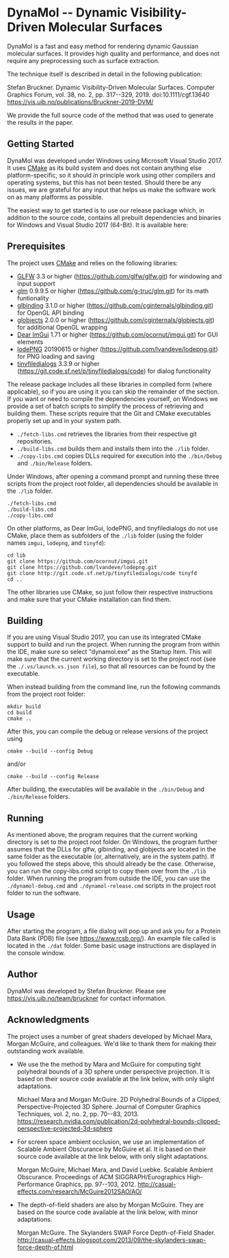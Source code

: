 # DynaMol -- Dynamic Visibility-Driven Molecular Surfaces

DynaMol is a fast and easy method for rendering dynamic Gaussian molecular surfaces. It provides high quality and performance, and does not require any preprocessing such as surface extraction.

The technique itself is described in detail in the following publication:

Stefan Bruckner. Dynamic Visibility-Driven Molecular Surfaces. Computer Graphics Forum, vol. 38, no. 2, pp. 317--329, 2019. doi:10.1111/cgf.13640 
https://vis.uib.no/publications/Bruckner-2019-DVM/

We provide the full source code of the method that was used to generate the results in the paper.

## Getting Started

DynaMol was developed under Windows using Microsoft Visual Studio 2017. It uses [CMake](https://cmake.org/) as its build system and does not contain anything else platform-specific, so it should in principle work using other compilers and operating systems, but this has not been tested. Should there be any issues, we are grateful for any input that helps us make the software work on as many platforms as possible.

The easiest way to get started is to use our release package which, in addition to the source code, contains all prebuilt dependencies and binaries for Windows and Visual Studio 2017 (64-Bit). It is available here:


## Prerequisites

The project uses [CMake](https://cmake.org/) and relies on the following libraries: 

- [GLFW](https://www.glfw.org/) 3.3 or higher (https://github.com/glfw/glfw.git) for windowing and input support
- [glm](https://glm.g-truc.net/) 0.9.9.5 or higher (https://github.com/g-truc/glm.git) for its math funtionality
- [glbinding](https://github.com/cginternals/glbinding) 3.1.0 or higher (https://github.com/cginternals/glbinding.git) for OpenGL API binding
- [globjects](https://github.com/cginternals/globjects) 2.0.0 or higher (https://github.com/cginternals/globjects.git) for additional OpenGL wrapping
- [Dear ImGui](https://github.com/ocornut/imgui) 1.71 or higher (https://github.com/ocornut/imgui.git) for GUI elements
- [lodePNG](https://lodev.org/lodepng/) 20190615 or higher (https://github.com/lvandeve/lodepng.git) for PNG loading and saving
- [tinyfiledialogs](https://sourceforge.net/projects/tinyfiledialogs/) 3.3.9 or higher (https://git.code.sf.net/p/tinyfiledialogs/code) for dialog functionality

The release package includes all these libraries in compiled form (where applicable), so if you are using it you can skip the remainder of the section. If you want or need to compile the dependencies yourself, on Windows we provide a set of batch scripts to simplify the process of retrieving and building them. These scripts require that the Git and CMake executables properly set up and in your system path.

- ```./fetch-libs.cmd``` retrieves the libraries from their respective git repositories.  
- ```./build-libs.cmd``` builds them and installs them into the ```./lib``` folder.  
- ```./copy-libs.cmd``` copies DLLs required for execution into the ```./bin/Debug``` and ```./bin/Release``` folders. 

Under Windows, after opening a command prompt and running these three scripts from the project root folder, all dependencies should be available in the ```./lib``` folder.

```
./fetch-libs.cmd
./build-libs.cmd
./copy-libs.cmd
```

On other platforms, as Dear ImGui, lodePNG, and tinyfiledialogs do not use CMake, place them as subfolders of the ```./lib``` folder (using the folder names ```imgui```, ```lodepng```, and ```tinyfd```):

```
cd lib
git clone https://github.com/ocornut/imgui.git  
git clone https://github.com/lvandeve/lodepng.git
git clone http://git.code.sf.net/p/tinyfiledialogs/code tinyfd
cd ..
```

The other libraries use CMake, so just follow their respective instructions and make sure that your CMake installation can find them.

## Building

If you are using Visual Studio 2017, you can use its integrated CMake support to build and run the project. When running the program from within the IDE, make sure so select "dynamol.exe" as the Startup Item. This will make sure that the current working directory is set to the project root (see the ```./.vs/launch.vs.json file```), so that all resources can be found by the executable.

When instead building from the command line, run the following commands from the project root folder:

```
mkdir build
cd build
cmake ..
```

After this, you can compile the debug or release versions of the project using 

```
cmake --build --config Debug
```

and/or

```
cmake --build --config Release
```

After building, the executables will be available in the ```./bin/Debug``` and ```./bin/Release``` folders.

## Running

As mentioned above, the program requires that the current working directory is set to the project root folder. On Windows, the program further assumes that the DLLs for glfw, glbinding, and globjects are located in the same folder as the executable (or, alternatively, are in the system path). If you followed the steps above, this should already be the case. Otherwise, you can run the copy-libs.cmd script to copy them over from the ```./lib``` folder. When running the program from outside the IDE, you can use the ```./dynamol-debug.cmd``` and ```./dynamol-release.cmd``` scripts in the project root folder to run the software.

## Usage

After starting the program, a file dialog will pop up and ask you for a Protein Data Bank (PDB) file (see https://www.rcsb.org/). An example file called is located in the ```./dat``` folder. Some basic usage instructions are displayed in the console window.

## Author

DynaMol was developed by Stefan Bruckner. Please see https://vis.uib.no/team/bruckner for contact information.

## Acknowledgments

The project uses a number of great shaders developed by Michael Mara, Morgan  McGuire, and colleagues. We'd like to thank them for making their outstanding work available. 

- We use the the method by Mara and McGuire for computing tight polyhedral bounds of a 3D sphere under perspective projection. It is based on their source code available at the link below, with only slight adaptations. 

    Michael Mara and Morgan McGuire. 2D Polyhedral Bounds of a Clipped,  Perspective-Projected 3D Sphere. Journal of Computer Graphics Techniques,  vol. 2, no. 2, pp. 70--83, 2013.
    https://research.nvidia.com/publication/2d-polyhedral-bounds-clipped-perspective-projected-3d-sphere 

- For screen space ambient occlusion, we use an implementation of Scalable Ambient Obscurance by McGuire et al. It is based on their source code available at the link below, with only slight adaptations. 

  Morgan McGuire, Michael Mara, and David Luebke. Scalable Ambient Obscurance. Proceedings of ACM SIGGRAPH/Eurographics High-Performance Graphics, pp. 97--103, 2012.
  http://casual-effects.com/research/McGuire2012SAO/AO/ 

- The depth-of-field shaders are also by Morgan McGuire. They are based on the source code available at the link below, with minor adaptations. 

  Morgan McGuire. The Skylanders SWAP Force Depth-of-Field Shader.
  http://casual-effects.blogspot.com/2013/09/the-skylanders-swap-force-depth-of.html 